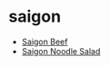 # saigon

 * [Saigon Beef](../index/s/saigon-beef-107957.json)
 * [Saigon Noodle Salad](../index/s/saigon-noodle-salad.json)
